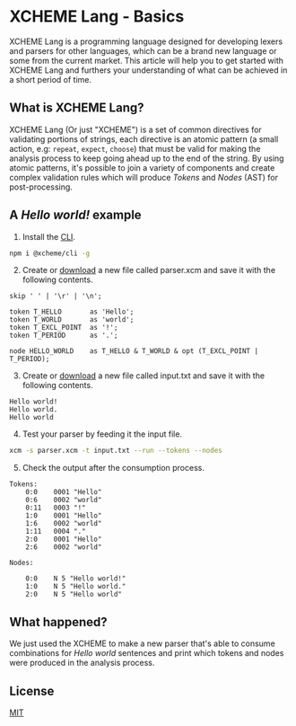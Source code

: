 # XCHEME Lang - Basics

XCHEME Lang is a programming language designed for developing lexers and parsers for other languages, which can be a brand new language or some from the current market. This article will help you to get started with XCHEME Lang and furthers your understanding of what can be achieved in a short period of time.

## What is XCHEME Lang?

XCHEME Lang (Or just "XCHEME") is a set of common directives for validating portions of strings, each directive is an atomic pattern (a small action, e.g: `repeat`, `expect`, `choose`) that must be valid for making the analysis process to keep going ahead up to the end of the string. By using atomic patterns, it's possible to join a variety of components and create complex validation rules which will produce _Tokens_ and _Nodes_ (AST) for post-processing.

## A _Hello world!_ example

1. Install the [CLI](../packages/cli).

```sh
npm i @xcheme/cli -g
```

2. Create or [download](../samples/hello/parser.xcm) a new file called parser.xcm and save it with the following contents.

```xcm
skip ' ' | '\r' | '\n';

token T_HELLO       as 'Hello';
token T_WORLD       as 'world';
token T_EXCL_POINT  as '!';
token T_PERIOD      as '.';

node HELLO_WORLD    as T_HELLO & T_WORLD & opt (T_EXCL_POINT | T_PERIOD);
```

3. Create or [download](../samples/hello/input.txt) a new file called input.txt and save it with the following contents.

```
Hello world!
Hello world.
Hello world
```

4. Test your parser by feeding it the input file.

```sh
xcm -s parser.xcm -t input.txt --run --tokens --nodes
```

5. Check the output after the consumption process.

```
Tokens:
    0:0    0001 "Hello"
    0:6    0002 "world"
    0:11   0003 "!"
    1:0    0001 "Hello"
    1:6    0002 "world"
    1:11   0004 "."
    2:0    0001 "Hello"
    2:6    0002 "world"

Nodes:

    0:0    N 5 "Hello world!"
    1:0    N 5 "Hello world."
    2:0    N 5 "Hello world"
```

## What happened?

We just used the XCHEME to make a new parser that's able to consume combinations for _Hello world_ sentences and print which tokens and nodes were produced in the analysis process.

## License

[MIT](https://balmante.eti.br)
